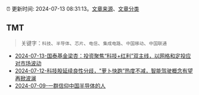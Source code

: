 :alarm_clock: 更新时间: 2024-07-13 08:31:13。[文章来源](/README.md)、[文章分类](/TAGS.md)

## TMT


> 关键字：`科技`、`半导体`、`芯片`、`电信`、`集成电路`、`中国移动`、`中国联通`



- [2024-07-13-国泰基金梁杏：投资聚焦“科技+红利”双主线，以网格和定投应对市场波动](https://www.cls.cn/detail/1732982) 
- [2024-07-12-科技股延续良性分歧，"萝卜快跑”热度不减，智能驾驶概念有望再掀波澜](https://www.cls.cn/detail/1731799) 
- [2024-07-09-一群信仰中国半导体的人](https://posts.careerengine.us/p/668ca7ae8defaa58ee06d3d1) 
